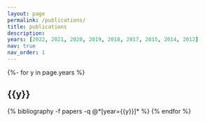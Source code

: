 ```yaml
---
layout: page
permalink: /publications/
title: publications
description: 
years: [2022, 2021, 2020, 2019, 2018, 2017, 2015, 2014, 2012]
nav: true
nav_order: 1
---
```

<!-- _pages/publications.md -->
<div class="publications">

{%- for y in page.years %}
  <h2 class="year">{{y}}</h2>
  {% bibliography -f papers -q @*[year={{y}}]* %}
{% endfor %}

</div>

